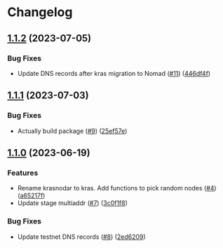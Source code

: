 # Changelog

## [1.1.2](https://github.com/fluencelabs/fluence-network-environment/compare/fluence-network-environment-v1.1.1...fluence-network-environment-v1.1.2) (2023-07-05)


### Bug Fixes

* Update DNS records after kras migration to Nomad ([#11](https://github.com/fluencelabs/fluence-network-environment/issues/11)) ([446df4f](https://github.com/fluencelabs/fluence-network-environment/commit/446df4f5eaa64d8d5b803e23f73b8cf8e4331d2e))

## [1.1.1](https://github.com/fluencelabs/fluence-network-environment/compare/fluence-network-environment-v1.1.0...fluence-network-environment-v1.1.1) (2023-07-03)


### Bug Fixes

* Actually build package ([#9](https://github.com/fluencelabs/fluence-network-environment/issues/9)) ([25ef57e](https://github.com/fluencelabs/fluence-network-environment/commit/25ef57e061d75abaa08d58a4fef89e71d9cfb4da))

## [1.1.0](https://github.com/fluencelabs/fluence-network-environment/compare/fluence-network-environment-v1.0.14...fluence-network-environment-v1.1.0) (2023-06-19)


### Features

* Rename krasnodar to kras. Add functions to pick random nodes ([#4](https://github.com/fluencelabs/fluence-network-environment/issues/4)) ([a65217f](https://github.com/fluencelabs/fluence-network-environment/commit/a65217fd2e0d3c65f4ae54105b54018af778e92d))
* Update stage multiaddr ([#7](https://github.com/fluencelabs/fluence-network-environment/issues/7)) ([3c0f1f8](https://github.com/fluencelabs/fluence-network-environment/commit/3c0f1f89a5f713e94ee0104bcf0fa9b66f8a5cca))


### Bug Fixes

* Update testnet DNS records ([#8](https://github.com/fluencelabs/fluence-network-environment/issues/8)) ([2ed6209](https://github.com/fluencelabs/fluence-network-environment/commit/2ed6209c9c122fe2cd2b7811379c97163c64db88))
